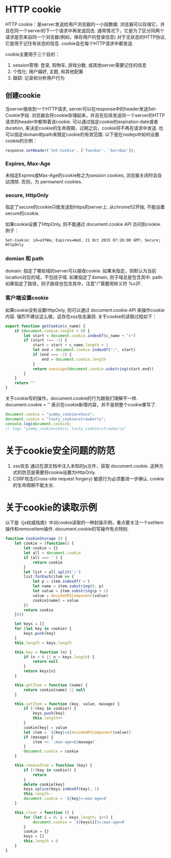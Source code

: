 # HTTP cookie
HTTP cookie：是server发送给用户浏览器的一小段数据. 浏览器可以存储它，并且在同一个server的下一个请求中再发送回去.
通常情况下，它是为了区分同两个请求是否来自同一个浏览器(例如，保存用户的登录信息)
对于无状态的HTTP协议, 它是用于记住有状态的信息.
cookie会在每个HTTP请求中都发送.

cookie主要用于三个目的：
1. session管理: 登录, 购物车, 游戏分数, 或其他server需要记住的信息
2. 个性化: 用户偏好, 主题, 和其他配置
3. 跟踪: 记录和分析用户行为

## 创建cookie
当server接收到一个HTTP请求, server可以在response中的header发送Set-Cookie字段. 浏览器会将cookie存储起来，并且在后续发送同一个server的HTTP请求的header中都带着该cookie. 
可以通过指定cookie的expiration date或者duration, 来决定cookie的生命周期，过期之后，cookie将不再在请求中发送.
也可以指定domain和path来限定cookie的有效范围.
以下是在nodejs中如何设置cookie的示例：
```js
response.setHeader('Set-Cookie', ['foo=bar', 'bar=baz']);
```
### Expires, Max-Age
未指定Expires或Max-Age的cookie称之为session cookies, 浏览器关闭时会自动清除. 否则，为 permanent cookies.

### secure, HttpOnly
指定了secure的cookie只能发送到https的server上. 从chrome52开始, 不能设置secure的cookie.

如果cookie设置了HttpOnly, 则不能通过 document.cookie API 访问到cookie.
例子：
```
Set-Cookie: id=a3fWa; Expires=Wed, 21 Oct 2015 07:28:00 GMT; Secure; HttpOnly
```

### domian 和 path
domain:
指定了哪些域的server可以接收cookie. 如果未指定，则默认为当前location对应的域，不包括子域. 如果指定了domain, 则子域总是包含其中.
path:
如果指定了路径，则子路径也包含其中，注意"/"需要用转义符 %x2F.

### 客户端设置cookie
如果cookie没有设置HttpOnly, 则可以通过 document.cookie API 来操作cookie内容.
强烈不建议这么做，这存在xss攻击漏洞.
关于cookie的读取过程如下：
```js
export function getCookie(c_name) {
    if (document.cookie.length > 0) {
        let start = document.cookie.indexOf(c_name + "=")
        if (start !== -1) {
            start = start + c_name.length + 1
            let end = document.cookie.indexOf(";", start)
            if (end === -1) {
                end = document.cookie.length
            }
            return unescape(document.cookie.substring(start,end))
        }
    }
    return ""
}
```
关于cookie写的操作，document.cookie的行为跟我们理解不一样.
document.cookie = '' 表示在cookie新增内容，并不是把整个cookie重写了.
```js
document.cookie = "yummy_cookie=choco"; 
document.cookie = "tasty_cookie=strawberry"; 
console.log(document.cookie); 
// logs "yummy_cookie=choco; tasty_cookie=strawberry"
```

# 关于cookie安全问题的防范
1. xss攻击
通过在源文档中注入未知的js文件，获取 document.cookie.
这种方式的防范是需要将cookie设置为HttpOnly.
2. CSRF攻击(Cross-site request forgery)
敏感行为必须要进一步确认.
cookie的生命周期不能太长.


# 关于cookie的读取示例
以下是《js权威指南》中对cookie读取的一种封装示例，重点要关注一个setItem操作和removeItem操作. document.cookie的写操作有点特别.
```js
function CookieStorage () {
    let cookie = (function() {
        let cookie = {}
        let all = document.cookie
        if (all === '') {
            return cookie
        }
        let list = all.split(';')
        list.forEach(item => {
            let p = item.indexOf('=')
            let name = item.substring(0, p)
            let value = item.substring(p + 1)
            value = decodeURIComponent(value)
            cookie[name] = value
        })
        return cookie
    })()

    let keys = []
    for (let key in cookie) {
        keys.push(key)
    }
    this.length = keys.length

    this.key = function (n) {
        if (n < 0 || n > keys.length) {
            return null
        }
        return keys[n]
    }

    this.getItem = function (name) {
        return cookie[name] || null
    }

    this.setItem = function (key, value, maxage) {
        if (!(key in cookie)) {
            keys.push(key)
            this.length++
        }
        cookie[key] = value
        let item = `${key}=${encodeURIComponent(value)}`
        if (maxage) {
            item += `;max-age=${maxage}`
        }
        document.cookie = cookie
    }

    this.removeItem = function (key) {
        if (!(key in cookie)) {
            return
        }
        delete cookie[key]
        keys.splice(keys.indexOf(key), 1)
        this.length--
        document.cookie = `${key}=;max-age=0`
    }

    this.clear = function () {
        for (let i = 0; i < keys.length; i++) {
            document.cookie = `${keys[i]}=;max-age=0`
        }
        cookie = {}
        keys = []
        this.length = 0
    }
}

```